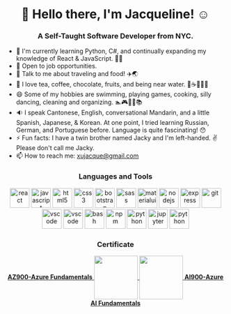 ### 
<h1 align="center"> 👋 Hello there, I'm Jacqueline! ☺️ </h1>
 <h3 align="center"> A Self-Taught Software Developer from NYC. </h3>

- 🌱   I'm currently learning Python, C#, and continually expanding my knowledge of React & JavaScript. 👩‍💻
- 🎉 Open to job opportunities. 
- 💬 Talk to me about traveling and food! ✈️🌏
- 💖 I love tea, coffee, chocolate, fruits, and being near water. 🧋☕🍫🍉🌊
- 😄 Some of my hobbies are swimming, playing games, cooking, silly dancing, cleaning and organizing. 🏊🎮🍳💃📚
- 🔉 I speak Cantonese, English, conversational Mandarin, and a little Spanish, Japanese, & Korean. At one point, I tried learning Russian, German, and Portuguese before. Language is quite fascinating! 😯
- ⚡ Fun facts: I have a twin brother named Jacky and I'm left-handed. ✌️ Please don't call me Jacky. 
- 📫 How to reach me: xujacque@gmail.com



<h3 align="center"> Languages and Tools </h3>
<p align="center">
<img src="https://cdn.jsdelivr.net/gh/devicons/devicon/icons/react/react-original-wordmark.svg" alt="react" width="45" height="45"/>
<img src="https://cdn.jsdelivr.net/gh/devicons/devicon/icons/javascript/javascript-original.svg" alt="javascript" width="45" height="45"/>
<img src="https://cdn.jsdelivr.net/gh/devicons/devicon/icons/html5/html5-original-wordmark.svg" alt="html5" width="45" height="45"/>
<img src="https://cdn.jsdelivr.net/gh/devicons/devicon/icons/css3/css3-original-wordmark.svg" alt="css3" width="45" height="45"/>
<img src="https://cdn.jsdelivr.net/gh/devicons/devicon/icons/bootstrap/bootstrap-original-wordmark.svg" alt="bootstrap" width="45" height="45"/>
<img src="https://cdn.jsdelivr.net/gh/devicons/devicon/icons/sass/sass-original.svg" alt="sass" width="45" height="45"/>
<img src="https://cdn.jsdelivr.net/gh/devicons/devicon/icons/materialui/materialui-original.svg" alt="materialui" width="45" height="45"/>
<img src="https://cdn.jsdelivr.net/gh/devicons/devicon/icons/nodejs/nodejs-original.svg" alt="nodejs" width="45" height="45"/>
<img src="https://camo.githubusercontent.com/01b76db168e3ec0c0f14e44c22df7678e9e8b255d5caee277b59f5e0aa018674/68747470733a2f2f6173736574732e776562736974652d66696c65732e636f6d2f3631636133663737356137396563356638376663663933372f3632303266636465653565653836333661313435613431625f313233342d702d3530302e706e67" alt="express" width="45" height="45" data-canonical-src="https://assets.website-files.com/61ca3f775a79ec5f87fcf937/6202fcdee5ee8636a145a41b_1234-p-500.png" style="max-width: 100%;">
<img src="https://cdn.jsdelivr.net/gh/devicons/devicon/icons/git/git-original.svg" alt="git" width="45" height="45"/>
<img src="https://cdn.jsdelivr.net/gh/devicons/devicon/icons/vscode/vscode-original.svg" alt="vscode" width="45" height="45"/>
 <img src="https://cdn.jsdelivr.net/gh/devicons/devicon/icons/visualstudio/visualstudio-plain.svg" alt="vscode" width="45" height="45"/>
<img src="https://cdn.jsdelivr.net/gh/devicons/devicon/icons/bash/bash-original.svg" alt="bash" width="45" height="45"/>
 <img src="https://cdn.jsdelivr.net/gh/devicons/devicon/icons/npm/npm-original-wordmark.svg" alt="npm" width="45" height="45"/>
<img src="https://cdn.jsdelivr.net/gh/devicons/devicon/icons/python/python-original.svg" alt="python" width="45" height="45"/>
 <img src="https://cdn.jsdelivr.net/gh/devicons/devicon/icons/jupyter/jupyter-original-wordmark.svg" alt="jupyter" width="45" height="45"/>
 <img src="https://cdn.jsdelivr.net/gh/devicons/devicon/icons/csharp/csharp-original.svg" alt="python" width="45" height="45"/>

<h3 align="center"> Certificate </h3>
<div align="center">
 <span>
  
 <a href="https://learn.microsoft.com/api/credentials/share/en-us/jqjqjq/2FCC11843F1E892D?sharingId=BB0DACDD4272677D">
 <strong>AZ900-Azure Fundamentals</span></strong>
  <img src="https://learn.microsoft.com/media/learn/certification/badges/microsoft-certified-fundamentals-badge.svg?branch=main" width="100" height="100" align="center"/>
 </a> 
<a href="https://learn.microsoft.com/api/credentials/share/en-us/jqjqjq/F0534D4E19D12238?sharingId=BB0DACDD4272677D">
  <img src="https://learn.microsoft.com/media/learn/certification/badges/microsoft-certified-fundamentals-badge.svg?branch=main" width="100" height="100" align="center"/>
 <strong>AI900-Azure AI Fundamentals</strong>
</a>
  
 </div>
 
